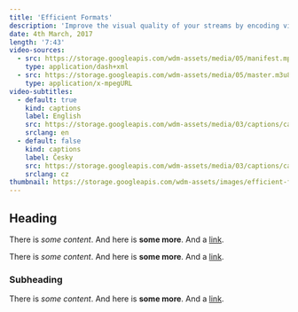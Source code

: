 ```yaml
---
title: 'Efficient Formats'
description: 'Improve the visual quality of your streams by encoding videos using more efficient formats targeting different platforms.'
date: 4th March, 2017
length: '7:43'
video-sources:
  - src: https://storage.googleapis.com/wdm-assets/media/05/manifest.mpd
    type: application/dash+xml
  - src: https://storage.googleapis.com/wdm-assets/media/05/master.m3u8
    type: application/x-mpegURL
video-subtitles:
  - default: true
    kind: captions
    label: English
    src: https://storage.googleapis.com/wdm-assets/media/03/captions/cap-en.vtt
    srclang: en
  - default: false
    kind: captions
    label: Česky
    src: https://storage.googleapis.com/wdm-assets/media/03/captions/cap-cz.vtt
    srclang: cz
thumbnail: https://storage.googleapis.com/wdm-assets/images/efficient-formats.png
---
```

## Heading

There is *some content*. And here is **some more**. And a [link](http://test.com).

There is *some content*. And here is **some more**. And a [link](http://test.com).

### Subheading

There is *some content*. And here is **some more**. And a [link](http://test.com).
